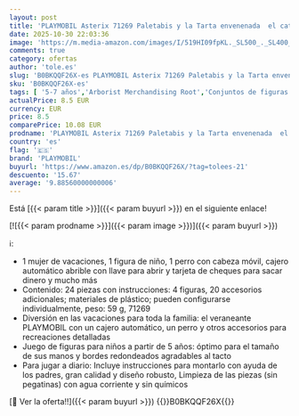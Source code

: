 ```yaml
---
layout: post
title: 'PLAYMOBIL Asterix 71269 Paletabis y la Tarta envenenada  el catador de Cleopatra y Paletabis  Juguete para niños a Partir de 5 años'
date: 2025-10-30 22:03:36
image: 'https://m.media-amazon.com/images/I/519HI09fpKL._SL500_._SL400_.jpg'
comments: true
category: ofertas
author: 'tole.es'
slug: 'B0BKQQF26X-es PLAYMOBIL Asterix 71269 Paletabis y la Tarta envenenada el...'
sku: 'B0BKQQF26X-es'
tags: [ '5-7 años','Arborist Merchandising Root','Conjuntos de figuras de juguete','Juguetes','Juguetes y juegos','Muñecos y figuras','Outlet de Juguetes y Juegos','Self Service','Special Features Stores','Top brands in Toys','b6d17eda-2c26-45ed-a098-453a9f96e839_0','b6d17eda-2c26-45ed-a098-453a9f96e839_5501','b6d17eda-2c26-45ed-a098-453a9f96e839_6301','b6d17eda-2c26-45ed-a098-453a9f96e839_7701','playmobil','🇪🇸', ]
actualPrice: 8.5 EUR
currency: EUR
price: 8.5
comparePrice: 10.08 EUR
prodname: 'PLAYMOBIL Asterix 71269 Paletabis y la Tarta envenenada  el catador de Cleopatra y Paletabis  Juguete para niños a Partir de 5 años'
country: 'es'
flag: '🇪🇸'
brand: 'PLAYMOBIL'
buyurl: 'https://www.amazon.es/dp/B0BKQQF26X/?tag=tolees-21'
descuento: '15.67'
average: '9.88560000000006'
---
```


Está [{{< param title >}}]({{< param buyurl >}}) en el siguiente enlace!

[![{{< param prodname >}}]({{< param image >}})]({{< param buyurl >}})

ℹ️:

- 1 mujer de vacaciones, 1 figura de niño, 1 perro con cabeza móvil, cajero automático abrible con llave para abrir y tarjeta de cheques para sacar dinero y mucho más
- Contenido: 24 piezas con instrucciones: 4 figuras, 20 accesorios adicionales; materiales de plástico; pueden configurarse individualmente, peso: 59 g, 71269
- Diversión en las vacaciones para toda la familia: el veraneante PLAYMOBIL con un cajero automático, un perro y otros accesorios para recreaciones detalladas
- Juego de figuras para niños a partir de 5 años: óptimo para el tamaño de sus manos y bordes redondeados agradables al tacto
- Para jugar a diario: Incluye instrucciones para montarlo con ayuda de los padres, gran calidad y diseño robusto, Limpieza de las piezas (sin pegatinas) con agua corriente y sin químicos

[🛒 Ver la oferta!!]({{< param buyurl >}})
{{<world>}}B0BKQQF26X{{</world>}}
